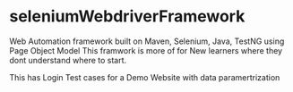 # seleniumWebdriverFramework
Web Automation framework built on Maven, Selenium, Java, TestNG using Page Object Model
This framwork is more of for New learners where they dont understand where to start.

This has Login Test cases for a Demo Website with data paramertrization

